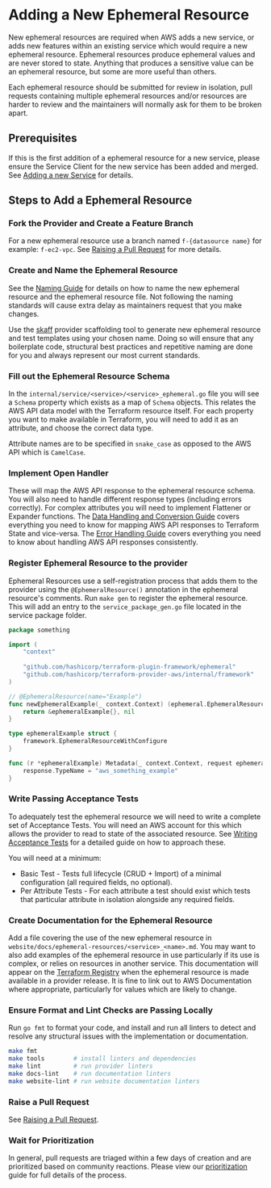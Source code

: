 <!-- markdownlint-configure-file { "code-block-style": false } -->
# Adding a New Ephemeral Resource

New ephemeral resources are required when AWS adds a new service, or adds new features within an existing service which would require a new ephemeral resource. Ephemeral resources produce ephemeral values and are never stored to state. Anything that produces a sensitive value can be an ephemeral resource, but some are more useful than others.

Each ephemeral resource should be submitted for review in isolation, pull requests containing multiple ephemeral resources and/or resources are harder to review and the maintainers will normally ask for them to be broken apart.

## Prerequisites

If this is the first addition of a ephemeral resource for a new service, please ensure the Service Client for the new service has been added and merged. See [Adding a new Service](add-a-new-service.md) for details.

## Steps to Add a Ephemeral Resource

### Fork the Provider and Create a Feature Branch

For a new ephemeral resource use a branch named `f-{datasource name}` for example: `f-ec2-vpc`. See [Raising a Pull Request](raising-a-pull-request.md) for more details.

### Create and Name the Ephemeral Resource

See the [Naming Guide](naming.md#resources-and-data-sources) for details on how to name the new ephemeral resource and the ephemeral resource file. Not following the naming standards will cause extra delay as maintainers request that you make changes.

Use the [skaff](skaff.md) provider scaffolding tool to generate new ephemeral resource and test templates using your chosen name. Doing so will ensure that any boilerplate code, structural best practices and repetitive naming are done for you and always represent our most current standards.

### Fill out the Ephemeral Resource Schema

In the `internal/service/<service>/<service>_ephemeral.go` file you will see a `Schema` property which exists as a map of `Schema` objects. This relates the AWS API data model with the Terraform resource itself. For each property you want to make available in Terraform, you will need to add it as an attribute, and choose the correct data type.

Attribute names are to be specified in `snake_case` as opposed to the AWS API which is `CamelCase`.

### Implement Open Handler

These will map the AWS API response to the ephemeral resource schema. You will also need to handle different response types (including errors correctly). For complex attributes you will need to implement Flattener or Expander functions. The [Data Handling and Conversion Guide](data-handling-and-conversion.md) covers everything you need to know for mapping AWS API responses to Terraform State and vice-versa. The [Error Handling Guide](error-handling.md) covers everything you need to know about handling AWS API responses consistently.

### Register Ephemeral Resource to the provider

Ephemeral Resources use a self-registration process that adds them to the provider using the `@EphemeralResource()` annotation in the ephemeral resource's comments. Run `make gen` to register the ephemeral resource. This will add an entry to the `service_package_gen.go` file located in the service package folder.

```go
package something

import (
	"context"
	
	"github.com/hashicorp/terraform-plugin-framework/ephemeral"
	"github.com/hashicorp/terraform-provider-aws/internal/framework"
)

// @EphemeralResource(name="Example")
func newEphemeralExample(_ context.Context) (ephemeral.EphemeralResourceWithConfigure, error) {
	return &ephemeralExample{}, nil
}

type ephemeralExample struct {
	framework.EphemeralResourceWithConfigure
}

func (r *ephemeralExample) Metadata(_ context.Context, request ephemeral.MetadataRequest, response *ephemeral.MetadataResponse) {
	response.TypeName = "aws_something_example"
}
```

### Write Passing Acceptance Tests

To adequately test the ephemeral resource we will need to write a complete set of Acceptance Tests. You will need an AWS account for this which allows the provider to read to state of the associated resource. See [Writing Acceptance Tests](running-and-writing-acceptance-tests.md) for a detailed guide on how to approach these.

You will need at a minimum:

- Basic Test - Tests full lifecycle (CRUD + Import) of a minimal configuration (all required fields, no optional).
- Per Attribute Tests - For each attribute a test should exist which tests that particular attribute in isolation alongside any required fields.

### Create Documentation for the Ephemeral Resource

Add a file covering the use of the new ephemeral resource in `website/docs/ephemeral-resources/<service>_<name>.md`. You may want to also add examples of the ephemeral resource in use particularly if its use is complex, or relies on resources in another service. This documentation will appear on the [Terraform Registry](https://registry.terraform.io/providers/hashicorp/aws/latest) when the ephemeral resource is made available in a provider release. It is fine to link out to AWS Documentation where appropriate, particularly for values which are likely to change.

### Ensure Format and Lint Checks are Passing Locally

Run `go fmt` to format your code, and install and run all linters to detect and resolve any structural issues with the implementation or documentation.

```sh
make fmt
make tools        # install linters and dependencies
make lint         # run provider linters
make docs-lint    # run documentation linters
make website-lint # run website documentation linters
```

### Raise a Pull Request

See [Raising a Pull Request](raising-a-pull-request.md).

### Wait for Prioritization

In general, pull requests are triaged within a few days of creation and are prioritized based on community reactions. Please view our [prioritization](prioritization.md) guide for full details of the process.
